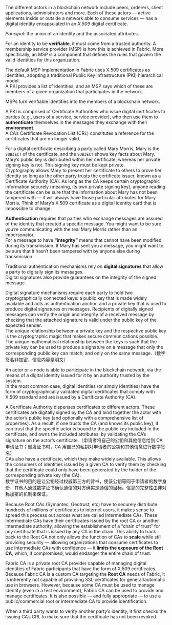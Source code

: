 The different actors in a blockchain network include peers, orderers, client applications, administrators and more. Each of these actors — active elements inside or outside a network able to consume services — has a digital identity encapsulated in an *X.509* digital certificate.  

*Principal*: the union of an identity and the associated attributes.  

For an identity to be **verifiable**, it must come from a trusted authority. A membership service provider (MSP) is how this is achieved in Fabric. More specifically, an MSP is a component that defines the rules that govern the valid identities for this organization. 

The default MSP implementation in Fabric uses X.509 certificates as identities, adopting a traditional Public Key Infrastructure (PKI) hierarchical model.  
A PKI provides a list of identities, and an MSP says which of these are members of a given organization that participates in the network.  

MSPs turn verifiable identities into the members of a blockchain network.

A PKI is comprised of Certificate Authorities who issue digital certificates to parties (e.g., users of a service, service provider), who then use them to **authenticate** themselves in the messages they exchange with their **environment**.  
A CA’s Certificate Revocation List (CRL) constitutes a reference for the certificates that are no longer valid. 

For a digital certificate describing a party called Mary Morris, Mary is the `SUBJECT` of the certificate, and the `SUBJECT` shows key facts about Mary. Mary’s public key is distributed within her certificate, whereas her private signing key is not. This signing key must be kept private.  
Cryptography allows Mary to present her certificate to others to prove her identity so long as the other party trusts the certificate issuer, known as a Certificate Authority (CA). As long as the CA keeps certain cryptographic information securely (meaning, its own private signing key), anyone reading the certificate can be sure that the information about Mary has not been tampered with — it will always have those particular attributes for Mary Morris. Think of Mary’s X.509 certificate as a digital identity card that is impossible to change.

**Authentication** requires that parties who exchange messages are assured of the identity that created a specific message. You might want to be sure you’re communicating with the real Mary Morris rather than an impersonator.  
For a message to have **“integrity”** means that cannot have been modified during its transmission. If Mary has sent you a message, you might want to be sure that it hasn’t been tampered with by anyone else during transmission.   

Traditional authentication mechanisms rely on **digital signatures** that allow a party to digitally sign its messages.   
Digital signatures also provide guarantees on the integrity of the signed message.

Digital signature mechanisms require each party to hold two cryptographically connected keys: a public key that is made widely available and acts as authentication anchor, and a private key that is used to produce digital signatures on messages. Recipients of digitally signed messages can verify the origin and integrity of a received message by checking that the attached signature is valid under the public key of the expected sender.  
The unique relationship between a private key and the respective public key is the cryptographic magic that makes secure communications possible. The unique mathematical relationship between the keys is such that the private key can be used to produce a signature on a message that only the corresponding public key can match, and only on the same message.（数字签名非加密，信息内容是明文）

An actor or a node is able to participate in the blockchain network, via the means of a digital identity issued for it by an authority trusted by the system.   
In the most common case, digital identities (or simply identities) have the form of cryptographically validated digital certificates that comply with X.509 standard and are issued by a Certificate Authority (CA).  

A Certificate Authority dispenses certificates to different actors. These certificates are digitally signed by the CA and bind together the actor with the actor’s public key (and optionally with a comprehensive list of properties). As a result, if one trusts the CA (and knows its public key), it can trust that the specific actor is bound to the public key included in the certificate, and owns the included attributes, by validating the CA’s signature on the actor’s certificate.（申请者将自己的公钥和其他信息给到 CA 申请证书；颁发证书时，CA 用自己的私钥对申请者的公钥和其他信息进行数字签名）  
CAs also have a certificate, which they make widely available. This allows the consumers of identities issued by a given CA to verify them by checking that the certificate could only have been generated by the holder of the corresponding private key (the CA).  
数字证书的目的是让公钥经过权威第三方的背书，使该公钥等同于申请者的数字身份，其他人通过数字证书确认通信的对方确实是通信的目标。信息的完整性由非对称加密的机制来保证。  

Because Root CAs (Symantec, Geotrust, etc) have to securely distribute hundreds of millions of certificates to internet users, it makes sense to spread this process out across what are called Intermediate CAs. These Intermediate CAs have their certificates issued by the root CA or another intermediate authority, allowing the establishment of a “chain of trust” for any certificate that is issued by any CA in the chain. This ability to track back to the Root CA not only allows the function of CAs to **scale** while still providing security — allowing organizations that consume certificates to use Intermediate CAs with confidence — it **limits the exposure of the Root CA**, which, if compromised, would endanger the entire chain of trust.

Fabric CA is a private root CA provider capable of managing digital identities of Fabric participants that have the form of X.509 certificates. Because Fabric CA is a custom CA targeting the **Root CA** needs of Fabric, it is inherently not capable of providing SSL certificates for general/automatic use in browsers. However, because some CA must be used to manage identity (even in a test environment), Fabric CA can be used to provide and manage certificates. It is also possible — and fully appropriate — to use a public/commercial root or intermediate CA to provide identification.  

When a third party wants to verify another party’s identity, it first checks the issuing CA’s CRL to make sure that the certificate has not been revoked.